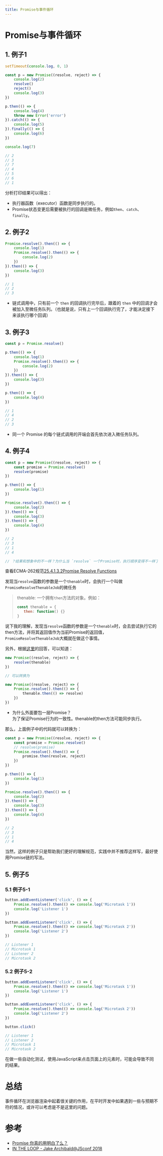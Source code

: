 ```yaml
---
title: Promise与事件循环
---
```


# Promise与事件循环

## 1. 例子1

```javascript
setTimeout(console.log, 0, 1)

const p = new Promise((resolve, reject) => {
    console.log(2)
    resolve()
    reject()
    console.log(3)
})

p.then(() => {
    console.log(4)
    throw new Error('error')
}).catch(() => {
    console.log(5)
}).finally(() => {
    console.log(6)
})

console.log(7)
```

```javascript
// 2
// 3
// 7
// 4
// 5
// 6
// 1
```

分析打印结果可以得出：
- 执行器函数（executor）函数是同步执行的。
- Promise状态变更后需要被执行的回调是微任务，例如`then`、`catch`、`finally`。

## 2. 例子2

```javascript
Promise.resolve().then(() => {
    console.log(1)
    Promise.resolve().then(() => {
        console.log(2)
    })
}).then(() => {
    console.log(3)
})
```

```javascript
// 1
// 2
// 3
```

- 链式调用中，只有前一个 `then` 的回调执行完毕后，跟着的 `then` 中的回调才会被加入至微任务队列。（也就是说，只有上一个回调执行完了，才能决定接下来该执行哪个回调）

## 3. 例子3

```javascript
const p = Promise.resolve()

p.then(() => {
    console.log(1)
    Promise.resolve().then(() => {
        console.log(2)
    })
}).then(() => {
    console.log(3)
})

p.then(() => {
    console.log(4)
})
```

```javascript
// 1
// 4
// 2
// 3
```

- 同一个 Promise 的每个链式调用的开端会首先依次进入微任务队列。

## 4. 例子4

```javascript
const p = new Promise((resolve, reject) => {
    const promise = Promise.resolve()
    resolve(promise)
})

p.then(() => {
    console.log(1)
})

Promise.resolve().then(() => {
    console.log(2)
}).then(() => {
    console.log(3)
}).then(() => {
    console.log(4)
})
```

```javascript
// 2
// 3
// 1
// 4

// ？结果和想象中的不一样？为什么当 `resolve` 一个Promise时，执行顺序变得不一样了？
```

查看ECMA-262规范[25.4.1.3.2Promise Resolve Functions](https://262.ecma-international.org/6.0/#sec-promise-resolve-functions)

发现当`resolve`函数的参数是一个`thenable`时，会执行一个叫做`PromiseResolveThenableJob`的微任务

> thenable: 一个拥有`then`方法的对象。例如：
> ```javascript
> const thenable = {
>    then: function() {}
> }
> ```

说下我的理解，发现当`resolve`函数的参数是一个`thenable`时，会去尝试执行它的then方法，并将其返回值作为当前Promise的返回值，`PromiseResolveThenableJob`大概就在做这个事情。

另外，根据[这里](https://stackoverflow.com/a/53929252/15267859)的回答，可以知道：

```javascript
new Promise((resolve, reject) => {
    resolve(thenable)
})

// 可以转换为

new Promise((resolve, reject) => {
    Promise.resolve().then(() => {
        thenable.then(() => resolve)
    })
})
```

- 为什么外面要包一层Promise？  
  为了保证Promise行为的一致性。thenable的then方法可能同步执行。

那么，上面例子中的代码就可以转换为：

```javascript
const p = new Promise((resolve, reject) => {
    const promise = Promise.resolve()
    // resolve(promise)
    Promise.resolve().then(() => {
        promise.then(resolve, reject)
    })
})

p.then(() => {
    console.log(1)
})

Promise.resolve().then(() => {
    console.log(2)
}).then(() => {
    console.log(3)
}).then(() => {
    console.log(4)
})
```

```javascript
// 2
// 3
// 1
// 4
```

当然，这样的例子只是帮助我们更好的理解规范，实践中并不推荐这样写，最好使用Promise链的写法。

## 5. 例子5

### 5.1 例子5-1

```javascript
button.addEventListener('click', () => {
    Promise.resolve().then(() => console.log('Microtask 1'))
    console.log('Listener 1')
})

button.addEventListener('click', () => {
    Promise.resolve().then(() => console.log('Microtask 2'))
    console.log('Listener 2')
})
```

```javascript
// Listener 1
// Microtask 1
// Listener 2
// Microtask 2
```

### 5.2 例子5-2

```javascript
button.addEventListener('click', () => {
    Promise.resolve().then(() => console.log('Microtask 1'))
    console.log('Listener 1')
})

button.addEventListener('click', () => {
    Promise.resolve().then(() => console.log('Microtask 2'))
    console.log('Listener 2')
})

button.click()
```

```javascript
// Listener 1
// Listener 2
// Microtask 1
// Microtask 2
```

在做一些自动化测试，使用JavaScript来点击页面上的元素时，可能会导致不同的结果。


# 总结

事件循环在浏览器渲染中起着很关键的作用，在平时开发中如果遇到一些与预期不符的情况，或许可以考虑是不是这里的问题。

# 参考
- [Promise 你真的用明白了么？](https://github.com/KieSun/Dream/issues/34)
- [IN THE LOOP - Jake Archibald@JSconf 2018](https://www.youtube.com/watch?v=cCOL7MC4Pl0)
